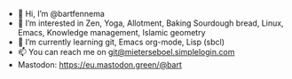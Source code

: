 - 👋 Hi, I’m @bartfennema
- 👀 I’m interested in Zen, Yoga, Allotment, Baking Sourdough bread, Linux, Emacs, Knowledge management, Islamic geometry
- 🌱 I’m currently learning git, Emacs org-mode, Lisp (sbcl)
- 📫 You can reach me on git@mieterseboel.simplelogin.com
- Mastodon: https://eu.mastodon.green/@bart

<!---
bartfennema/bartfennema is a ✨ special ✨ repository because its `README.md` (this file) appears on your GitHub profile.
You can click the Preview link to take a look at your changes.
--->
